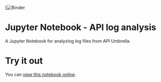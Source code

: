 [![Binder](https://hub.binder-beta.omgwtf.in/user/70933706-099c-418a-b478-e809e4c6edb0/notebooks/API_log_analysis.ipynb?)

# Jupyter Notebook - API log analysis
A Jupyter Notebook for analyzing log files from API Umbrella.

# Try it out
You can [view this notebook online](https://github.com/apinf/jupyter-api-log-analysis/blob/master/API_log_analysis.ipynb).
